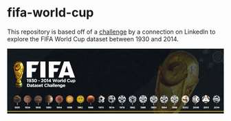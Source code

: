 # fifa-world-cup

This repository is based off of a [challenge](https://www.linkedin.com/posts/activity-6664140828405051392-QsDP/)
by a connection on LinkedIn to explore the FIFA World Cup dataset between 1930 and 2014.

![Fifa Challenge](fifa.jpg)
